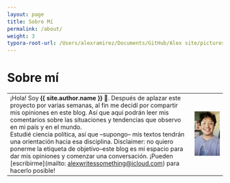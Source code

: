 ```yaml
---
layout: page
title: Sobre Mí
permalink: /about/
weight: 3
typora-root-url: /Users/alexramirez/Documents/GitHub/Alex site/pictures
---
```


# **Sobre mí**

|                                                              |                                                              |
| ------------------------------------------------------------ | ------------------------------------------------------------ |
| ¡Hola! Soy **{{ site.author.name }}** :wave:. Después de aplazar este proyecto por varias semanas, al fin me decidí por compartir mis opiniones en este blog. Así que aquí podrán leer mis comentarios sobre las situaciones y tendencias que observo en mi país y en el mundo.<br>Estudié ciencia política, así que –supongo– mis textos tendrán una orientación hacia esa disciplina. Disclaimer: no quiero ponerme la etiqueta de objetivo–este blog es mi espacio para dar mis opiniones y comenzar una conversación. ¡Pueden [escribirme](mailto: alexwritessomething@icloud.com) para hacerlo posible! | <img align="right;" src="/../../../../../../../../pictures/D18E2A71-C0FA-4E91-9626-9F6DB17F9856.jpeg" alt="D18E2A71-C0FA-4E91-9626-9F6DB17F9856" /> |



